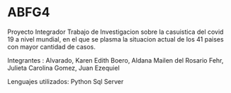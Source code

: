 # ABFG4

Proyecto Integrador Trabajo de Investigacion sobre la casuistica del covid 19 a nivel mundial, en el que se plasma la situacion actual de los 41 paises con mayor cantidad de casos.

Integrantes : 
Alvarado, Karen  Edith
Boero, Aldana Mailen del Rosario
Fehr, Julieta Carolina 
Gomez, Juan Ezequiel


Lenguajes utilizados: 
Python
Sql Server
